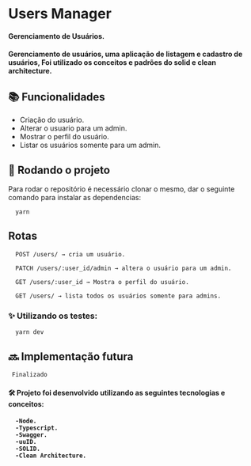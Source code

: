 #  Users Manager


<h4> Gerenciamento de Usuários. </h4>

<h4>Gerenciamento de usuários, uma aplicação de listagem e cadastro de usuários, Foi utilizado os conceitos e padrões do solid e clean architecture.</h4>



## :books: Funcionalidades

- Criação do usuário.
- Alterar o usuario para um admin.
- Mostrar o perfil do usuário.
- Listar os usuários somente para um admin.

## :rocket: Rodando o projeto
Para rodar o repositório é necessário clonar o mesmo, dar o seguinte comando para instalar as dependencias:
      
      yarn


## Rotas


      POST /users/ → cria um usuário. 

      PATCH /users/:user_id/admin → altera o usuário para um admin.

      GET /users/:user_id → Mostra o perfil do usuário.

      GET /users/ → lista todos os usuários somente para admins.


<h3>✨ Utilizando os testes:</h3>

      yarn dev
      
## :soon: Implementação futura
     Finalizado

<h4> 🛠 Projeto foi desenvolvido utilizando as seguintes tecnologias e conceitos: <h4>

      -Node.
      -Typescript.
      -Swagger.
      -uuID.
      -SOLID.
      -Clean Architecture.
      


